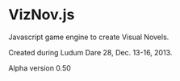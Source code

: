 VizNov.js
=========

Javascript game engine to create Visual Novels.

Created during Ludum Dare 28, Dec. 13-16, 2013.

Alpha version 0.50


